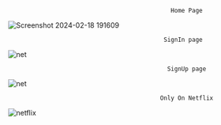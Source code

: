                                                   Home Page

![Screenshot 2024-02-18 191609](https://github.com/jhansibalaga/Netflix/assets/152490361/1fe8ff29-6382-4583-a44d-f7733bdfbb4d)

                                                SignIn page

![net](https://github.com/jhansibalaga/Netflix/assets/152490361/f7d62c7d-f164-4d3a-bb15-216fbcfa26e6)

                                                 SignUp page

![net](https://github.com/jhansibalaga/Netflix/assets/152490361/c49992e8-ce1b-4690-9bba-9de739a86939)

                                               Only On Netflix

![netflix](https://github.com/jhansibalaga/Netflix/assets/152490361/e576d96a-79ff-4efc-a9bd-14dfd9d0f6e1)



